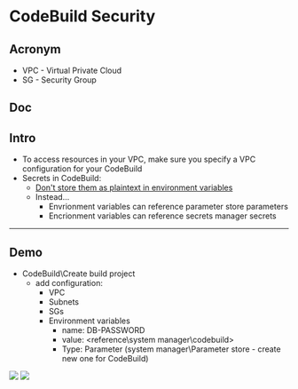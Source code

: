 # CodeBuild Security

## Acronym
* VPC - Virtual Private Cloud
* SG - Security Group

## Doc

## Intro
* To access resources in your VPC, make sure you specify a VPC configuration for your CodeBuild
* Secrets in CodeBuild:
    * <ins>Don't store them as plaintext in environment variables</ins>
    * Instead...
        * Envrionment variables can reference parameter store parameters
        * Encrionment variables can reference secrets manager secrets
        
---

## Demo
* CodeBuild\Create build project
    * add configuration: 
      * VPC
      * Subnets
      * SGs
      * Environment variables
        * name: DB-PASSWORD
        * value: <reference\system manager\codebuild>
        * Type: Parameter (system manager\Parameter store - create new one for CodeBuild)
        
[<img src="https://i.imgur.com/TeSpSiK.png">](https://i.imgur.com/TeSpSiK.png)
[<img src="https://i.imgur.com/0s8v0pb.png">](https://i.imgur.com/0s8v0pb.png)
